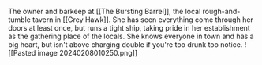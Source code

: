 The owner and barkeep at [[The Bursting Barrel]], the local rough-and-tumble tavern in [[Grey Hawk]]. She has seen everything come through her doors at least once, but runs a tight ship, taking pride in her establishment as the gathering place of the locals. She knows everyone in town and has a big heart, but isn't above charging double if you're too drunk too notice.
![[Pasted image 20240208010250.png]]